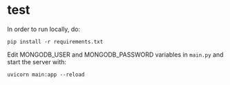 # test
In order to run locally, do:

`pip install -r requirements.txt`

Edit MONGODB_USER and MONGODB_PASSWORD variables in `main.py` and start the server with:

`uvicorn main:app --reload`
